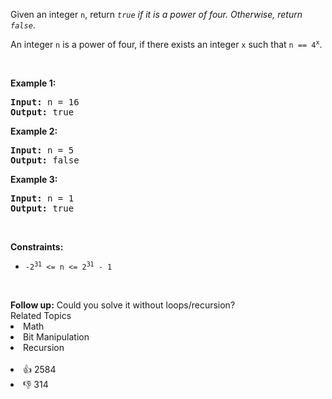 <p>Given an integer <code>n</code>, return <em><code>true</code> if it is a power of four. Otherwise, return <code>false</code></em>.</p>

<p>An integer <code>n</code> is a power of four, if there exists an integer <code>x</code> such that <code>n == 4<sup>x</sup></code>.</p>

<p>&nbsp;</p> 
<p><strong>Example 1:</strong></p> 
<pre><strong>Input:</strong> n = 16
<strong>Output:</strong> true
</pre>
<p><strong>Example 2:</strong></p> 
<pre><strong>Input:</strong> n = 5
<strong>Output:</strong> false
</pre>
<p><strong>Example 3:</strong></p> 
<pre><strong>Input:</strong> n = 1
<strong>Output:</strong> true
</pre> 
<p>&nbsp;</p> 
<p><strong>Constraints:</strong></p>

<ul> 
 <li><code>-2<sup>31</sup> &lt;= n &lt;= 2<sup>31</sup> - 1</code></li> 
</ul>

<p>&nbsp;</p> 
<strong>Follow up:</strong> Could you solve it without loops/recursion?

<div><div>Related Topics</div><div><li>Math</li><li>Bit Manipulation</li><li>Recursion</li></div></div><br><div><li>👍 2584</li><li>👎 314</li></div>